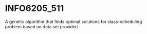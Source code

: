 # INFO6205_511
A genetic algorithm that finds optimal solutions for class-scheduling problem based on data set provided
